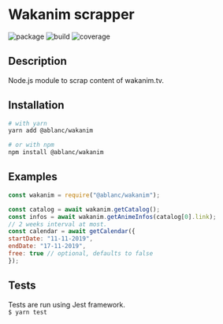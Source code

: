 # Wakanim scrapper
![package](https://img.shields.io/npm/v/@ablanc/wakanim)
![build](https://img.shields.io/travis/adblanc/wakanim)
![coverage](https://img.shields.io/coveralls/github/adblanc/wakanim)
<br/>


## Description
Node.js module to scrap content of wakanim.tv.

## Installation

```sh
# with yarn
yarn add @ablanc/wakanim

# or with npm
npm install @ablanc/wakanim
```

## Examples

```javascript
const wakanim = require("@ablanc/wakanim");

const catalog = await wakanim.getCatalog();
const infos = await wakanim.getAnimeInfos(catalog[0].link);
// 2 weeks interval at most.
const calendar = await getCalendar({
startDate: "11-11-2019", 
endDate: "17-11-2019",
free: true // optional, defaults to false
});
```
## Tests

Tests are run using Jest framework. <br/>
`$ yarn test`

